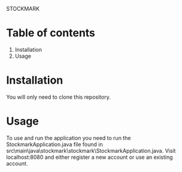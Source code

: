 STOCKMARK

# Table of contents
1. Installation
2. Usage

# Installation
You will only need to clone this repository.

# Usage
To use and run the application you need to run the StockmarkApplication.java
file found in src\main\java\stockmark\stockmark\StockmarkApplication.java.
Visit localhost:8080 and either register a new account or use an existing
account.


 